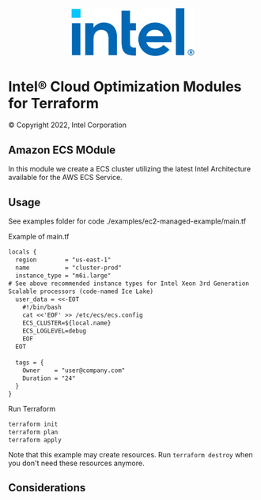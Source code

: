 

<p align="center">
  <img src="https://github.com/intel/terraform-intel-aws-mysql/blob/main/images/logo-classicblue-800px.png?raw=true" alt="Intel Logo" width="250"/>
</p>

# Intel® Cloud Optimization Modules for Terraform

© Copyright 2022, Intel Corporation

## Amazon ECS MOdule
In this module we create a ECS cluster utilizing the latest Intel Architecture available for the AWS ECS Service.  

## Usage

See examples folder for code ./examples/ec2-managed-example/main.tf

Example of main.tf

```hcl
locals {
  region        = "us-east-1"
  name          = "cluster-prod"
  instance_type = "m6i.large"
# See above recommended instance types for Intel Xeon 3rd Generation Scalable processors (code-named Ice Lake)
  user_data = <<-EOT
    #!/bin/bash
    cat <<'EOF' >> /etc/ecs/ecs.config
    ECS_CLUSTER=${local.name}
    ECS_LOGLEVEL=debug
    EOF
  EOT

  tags = {
    Owner    = "user@company.com"
    Duration = "24"
  }
}
```

Run Terraform

```hcl
terraform init  
terraform plan
terraform apply

```

Note that this example may create resources. Run `terraform destroy` when you don't need these resources anymore.

## Considerations  